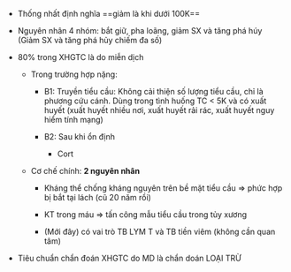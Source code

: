 - Thống nhất định nghĩa ==giảm là khi dưới 100K==  
- Nguyên nhân 4 nhóm: bắt giữ, pha loãng, giảm SX và tăng phá húy (Giảm SX và tăng phá hủy chiếm đa số)  
- 80% trong XHGTC là do miễn dịch  
	- Trong trường hợp nặng:  
		- B1: Truyền tiểu cầu: Không cải thiện số lượng tiểu cầu, chỉ là phương cứu cánh. Dùng trong tình huống TC < 5K và có xuất huyết (xuất huyết nhiều nơi, xuất huyết rải rác, xuất huyết nguy hiểm tính mạng)  
		- B2: Sau khi ổn định  
			- Cort  
	- Cơ chế chính: **2 nguyên nhân**  
		- Kháng thể chống kháng nguyên trên bề mặt tiểu cầu => phức hợp bị bắt tại lách (cũ 20 năm rồi)  
		- KT trong máu => tấn công mẫu tiểu cầu trong tủy xương  
		- (Mới đây) có vai trò TB LYM T và TB tiền viêm (không cần quan tâm)  
- Tiêu chuẩn chẩn đoán XHGTC do MD là chẩn doán LOẠI TRỪ  
